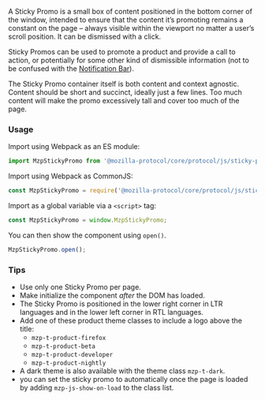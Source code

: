 A Sticky Promo is a small box of content positioned in the bottom corner of the
window, intended to ensure that the content it’s promoting remains a constant on
the page – always visible within the viewport no matter a user’s scroll position.
It can be dismissed with a click.

Sticky Promos can be used to promote a product and provide a call to action, or
potentially for some other kind of dismissible information (not to be confused
with the [Notification Bar](notification-bar)).

The Sticky Promo container itself is both content and context agnostic. Content
should be short and succinct, ideally just a few lines. Too much content will
make the promo excessively tall and cover too much of the page.

### Usage

Import using Webpack as an ES module:

```javascript
import MzpStickyPromo from '@mozilla-protocol/core/protocol/js/sticky-promo';
```

Import using Webpack as CommonJS:

```javascript
const MzpStickyPromo = require('@mozilla-protocol/core/protocol/js/sticky-promo');
```

Import as a global variable via a `<script>` tag:

```javascript
const MzpStickyPromo = window.MzpStickyPromo;
```

You can then show the component using `open()`.

```javascript
MzpStickyPromo.open();
```

### Tips

- Use only one Sticky Promo per page.
- Make initialize the component *after* the DOM has loaded.
- The Sticky Promo is positioned in the lower right corner in LTR languages
  and in the lower left corner in RTL languages.
- Add one of these product theme classes to include a logo above the title:
  - `mzp-t-product-firefox`
  - `mzp-t-product-beta`
  - `mzp-t-product-developer`
  - `mzp-t-product-nightly`
- A dark theme is also available with the theme class `mzp-t-dark`.
-  you can set the sticky promo to automatically once the page is loaded by adding
  `mzp-js-show-on-load` to the class list.

